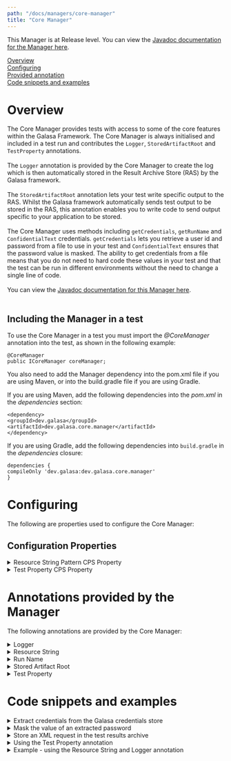 ```yaml
---
path: "/docs/managers/core-manager"
title: "Core Manager"
---
```


This Manager is at Release level. You can view the <a href="https://javadoc.galasa.dev/dev/galasa/github/package-summary.html">Javadoc documentation for the Manager here</a>.<br>


[Overview](#overview)<br>
[Configuring](#configuring)<br>
[Provided annotation](#annotations)<br>
[Code snippets and examples](#codesnippets)<br>


# <a name="overview"></a>Overview

The Core Manager provides tests with access to some of the core features within the Galasa Framework. The Core Manager is always initialised and included in a test run and contributes the <code>Logger</code>, <code>StoredArtifactRoot</code> and <code>TestProperty</code> annotations. <br><br> The <code>Logger</code> annotation is provided by the Core Manager to create the log which is then automatically stored in the Result Archive Store (RAS) by the Galasa framework.  <br><br> The <code>StoredArtifactRoot</code> annotation lets your test write specific output to the RAS. Whilst the Galasa framework automatically sends test output to be stored in the RAS, this annotation enables you to write code to send output specific to your application to be stored.  <br><br> The Core Manager uses methods including <code>getCredentials</code>, <code>getRunName</code> and <code>ConfidentialText</code> credentials. <code>getCredentials</code> lets you retrieve a user id and password from a file to use in your test and <code>ConfidentialText</code> ensures that the password value is masked. The ability to get credentials from a file means that you do not need to hard code these values in your test and that the test can be run in different environments without the need to change a single line of code.  <br><br> You can view the <a href="https://javadoc.galasa.dev/dev/galasa/core/manager/package-summary.html">Javadoc documentation for this Manager here</a>. <br><br>


## <a name="dependencies"></a>Including the Manager in a test

To use the Core Manager in a test you must import the _@CoreManager_ annotation into the test, as shown in the following example: 

```
@CoreManager
public ICoreManager coreManager;
```

You also need to add the Manager dependency into the pom.xml file if you are using Maven, or into the build.gradle file if you are using Gradle. 

If you are using Maven, add the following dependencies into the _pom.xml_ in the _dependencies_ section:

```
<dependency>
<groupId>dev.galasa</groupId>
<artifactId>dev.galasa.core.manager</artifactId>
</dependency>
```

If you are using Gradle, add the following dependencies into ```build.gradle``` in the _dependencies_ closure:

```
dependencies {
compileOnly 'dev.galasa:dev.galasa.core.manager'
}
```

# <a name="configuring"></a>Configuring 

The following are properties used to configure the Core Manager:

## <a name="cps"></a>Configuration Properties

<details>
<summary>Resource String Pattern CPS Property</summary>

| Property: | Resource String Pattern CPS Property |
| --------------------------------------- | :------------------------------------- |
| Name: | core.resource.string.[length].pattern |
| Description: | Defines the pattern of characters within a string of a specified length.  The patterns are from the Galasa ResourcePoolingService which uses a homegrown syntax.   |
| Required:  | No |
| Default value: | {A-Z} for each byte for the specified length |
| Valid values: | For each character the value can be a constant or a random choice from a literal, eg {A-Z results in a single character between A and Z inclusive. {0-9} or {a-zA-Z0-9} are options. DFH{A-Z}{0-1}{0-9}{0-9}{0-9}, results in DFHA1789 for example, the 4th character can only be 0 or 1. 
| Examples: | <code>core.resource.string.8.length={A-Z}{A-Z}{A-Z}{A-Z}{A-Z}{A-Z}{A-Z}{A-Z}<br> </code> |

</details>

<details>
<summary>Test Property CPS Property</summary>

| Property: | Test Property CPS Property |
| --------------------------------------- | :------------------------------------- |
| Name: | test.prefix.infix.infix.infix.suffix |
| Description: |  Enables a test property value to be extracted from the CPS or Overrides file for use in a test. See [Code snippets and examples](#codesnippets) for more information. |
| Required:  | No |
| Default value: | NA|
| Valid values: | Any valid string value | 
| Examples: | <code>test.prefix.infix.suffix=value<br> </code> |

</details>


# <a name="annotations"></a>Annotations provided by the Manager

The following annotations are provided by the Core Manager:

<details>
<summary>Logger</summary>

| Name: | Logger |
| --------------------------------------- | :------------------------------------- |
| Name: | @Logger |
| Description: | Gives the test access to the log which is then automatically stored in the Result Archive Store (RAS) by the Galasa framework. An object of type `log` can be annotated with this annotation. |
| Attribute: `existingVolumeName` |  By default it is expected that Galasa should provision and control the volume. This field should only be used if beinding to an already exisitng volume.  @return |
| Attribute: `mountPath` |  Where to mount the volume on the container.  @return |
| Attribute: `volumeTag` |  When wanting to reference a mount that is going to be provisioned, this tage will be used.  @return |
| Syntax:  | <code>@Logger \ <br> public Log logger;</code>|

</details>


<details>
<summary>Resource String</summary>

| Name: | ResourceString |
| --------------------------------------- | :------------------------------------- |
| Name: | @ResourceString |
| Description: | A unique (within the ecosystem) string of a set length. The Resource String Pattern CPS property `core.resource.string.[length].pattern` determines the pattern of the random string. Annotates a public `IResource` object type |
| Attribute: `tag` |  Tag name |
| Attribute: `length` |  Default value is 8. |
| Syntax:  | <code> @ResourceString(tag = "tagname", length=8) \<br> public IResourceString   resourceString;</code>|

</details>

<details>
<summary>Run Name</summary>

| Name: | RunName |
| --------------------------------------- | :------------------------------------- |
| Name: | @RunName |
| Description: | The name of the test run. Can be used for making resource names unique to this run. The test run name is unique across all local and automated runs that are in the system at that point. |
| Syntax:  | <code>@RunName \ <br> public String runName;</code>|

</details>

<details>
<summary>Stored Artifact Root</summary>

| Name: | StoredArtifactRoot |
| --------------------------------------- | :------------------------------------- |
| Name: | @StoredArtifactRoot |
| Description: | Lets your test write specific output to the RAS. An object of type `path` can be annotated with this annotation. |
| Syntax:  | <code>artifactRoot.resolve(folder).resolve(file);</code>|

</details>

<details>
<summary>Test Property</summary>

| Name: | TestProperty |
| --------------------------------------- | :------------------------------------- |
| Name: | @TestProperty |
| Description: | Enables a value to be extracted from the CPS or Overrides file for use in the test |
| Attribute: `prefix` |  Set the prefix of the property that you want to extract  |
| Attribute: `suffix` |  Set the suffix of the property that you want to extract |
| Attribute: `infixes` | Set selection precedence on the property that you want to extract. See [Code snippets and examples](#codesnippets) for more information. Default is {}|
| Attribute: `required` |  Default is `true` |
| Syntax:  |<code>@TestProperty(prefix = "string", suffix = "string", infixes = "string", required = true)</code> |

</details>



# <a name="codesnippets"></a>Code snippets and examples

<details><summary>Extract credentials from the Galasa credentials store</summary>

You can extract credentials by using the `getCredentials` method. The Core Manager uses the `getCredentials` method to retrieve a user id and password from the credentials store to use in your test.

```
import dev.galasa.ICredentials;
import dev.galasa.ICredentialsUsernamePassword;
...
@Test
...
ICredentialsUsernamePassword credentials = (ICredentialsUsernamePassword) \
coreManger.getCredentials("SIMBANK");
credentials.getPassword();
credentials.getUsername();
```

You can edit the credentials.properties file in your .galasa folder. The following example shows the contents of the credentials.properties file that is set up as part of Galasa SIMBANK tutorials:

```
secure.credentials.SIMBANK.username=IBMUSER
secure.credentials.SIMBANK.password=SYS1
```

</details>

<details><summary>Mask the value of an extracted password</summary>

To mask the password, for example to prevent it from being displayed in recorded screens, use the Core Manager `registerConfidentialText` method.

```
coreManager.registerConfidentialText("SYS1", "IBMUSER password");
```
</details>

<details><summary>Store an XML request in the test results archive</summary>

Use the following example code to understand how to archive messages in a particular folder and file structure in the RAS:

```
Path requestPath = artifactRoot.resolve(communications).resolve(messages).;
Files.write(requestPath, content.getBytes(), new SetContentType(ResultArchiveStoreContentType.TEXT),
StandardOpenOption.CREATE);
```

Messages in the RAS are stored in the following structure:

```
communications
|
---messages 
```

If the folder or file do not exist, it is created by using the `resolve` method.

</details>


<details><summary>Using the Test Property annotation</summary>

This example has the following CPS properties set in the CPS file: 

test.projectA.first.choice.data=3
test.projectA.choice.data=2

where `projectA` is the prefix, `data` is the suffix, and `first` and `choice` are infixes.

The following code is used in the test:

```
@TestProperty(prefix = "projectA", suffix = "data", infixes = {"first","choice"})
public String property;
```

In this example, if the property _test.projectA.first.choice.data_ is found in the CPS, then this is extracted for use in the test. If _test.projectA.first.choice.data_ is not found, then property _test.projectA.choice.data_ is used instead.

</details>

<details><summary>Example - using the Resource String and Logger annotation</summary>

The following example imports the @ResourceString annotation and sets the tag name to `myString` and the string length to `4`. The value of `myResourceString` is written to the log which is automatically stored in the Result Archive Store (RAS) by the Galasa framework. 

```
@ResourceString(tag="myString", length = 4)
public IResourceString myResourceString;


    @Test
    public void checkBankIsAvailable() throws Exception{
    	logger.info(property);
    	
    	logger.info(myResourceString.getString());
    }
```
</details>
